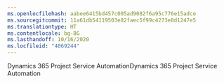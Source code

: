 ```yaml
---
ms.openlocfilehash: aabee6415bd457c005ad9082f6a95c776e15adce
ms.sourcegitcommit: 11a61db54119503e82faec5f99c4273e8d1247e5
ms.translationtype: HT
ms.contentlocale: bg-BG
ms.lasthandoff: 10/16/2020
ms.locfileid: "4069244"
---
```

<span data-ttu-id="d42cf-101">Dynamics 365 Project Service Automation</span><span class="sxs-lookup"><span data-stu-id="d42cf-101">Dynamics 365 Project Service Automation</span></span>

